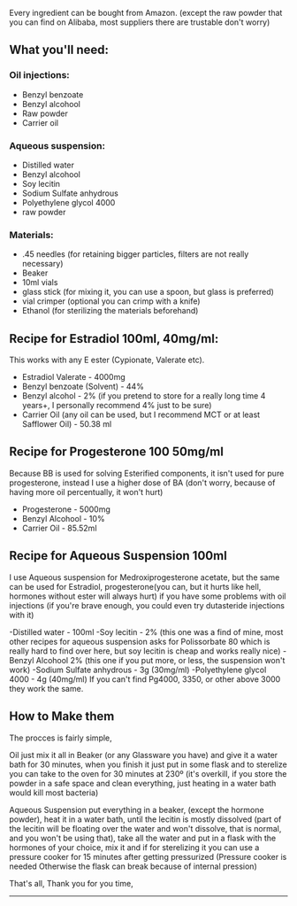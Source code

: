 Every ingredient can be bought from Amazon. 
(except the raw powder that you can find on Alibaba, most suppliers there are trustable don't worry)
## What you'll need:

### Oil injections:
- Benzyl benzoate
- Benzyl alcohool
- Raw powder
- Carrier oil

### Aqueous suspension: 
- Distilled water
- Benzyl alcohool
- Soy lecitin
- Sodium Sulfate anhydrous
- Polyethylene glycol 4000
- raw powder

### Materials: 
- .45 needles (for retaining bigger particles, filters are not really necessary)
- Beaker
- 10ml vials
- glass stick (for mixing it, you can use a spoon, but glass is preferred)
- vial crimper (optional you can crimp with a knife)
- Ethanol (for sterilizing the materials beforehand)

## Recipe for Estradiol 100ml, 40mg/ml:

This works with any E ester (Cypionate, Valerate etc).

- Estradiol Valerate - 4000mg
- Benzyl benzoate (Solvent) - 44%
- Benzyl alcohol - 2% (if you pretend to store for a really long time 4 years+, I personally recommend 4% just to be sure)
- Carrier Oil (any oil can be used, but I recommend MCT or at least Safflower Oil) - 50.38 ml

## Recipe for Progesterone 100 50mg/ml

Because BB is used for solving Esterified components, it isn't used for pure progesterone, 
instead I use a higher dose of BA (don't worry, because of having more oil percentually, it won't hurt)

- Progesterone - 5000mg
- Benzyl Alcohool - 10%
- Carrier Oil - 85.52ml

## Recipe for Aqueous Suspension 100ml

I use Aqueous suspension for Medroxiprogesterone acetate, but the same can be used for Estradiol,
progesterone(you can, but it hurts like hell, hormones without ester will always hurt) 
if you have some problems with oil injections (if you're brave enough, you could even try dutasteride injections with it)

-Distilled water - 100ml
-Soy lecitin - 2% (this one was a find of mine, most other recipes for aqueous suspension asks for Polissorbate 80 which is really hard to find over here, but soy lecitin is cheap and works really nice)
-Benzyl Alcohool 2% (this one if you put more, or less, the suspension won't work)
-Sodium Sulfate anhydrous - 3g (30mg/ml)
-Polyethylene glycol 4000 - 4g (40mg/ml) If you can't find Pg4000, 3350, or other above 3000 they work the same.


## How to Make them

The procces is fairly simple,

Oil just mix it all in Beaker (or any Glassware you have) and give it a water bath for 30 minutes, 
when you finish it just put in some flask and to sterelize you can take to the oven for 30 minutes at 230º 
(it's overkill, if you store the powder in a safe space and clean everything, just heating in a water bath would kill most bacteria)

Aqueous Suspension put everything in a beaker, (except the hormone powder), 
heat it in a water bath, until the lecitin is mostly dissolved (part of the lecitin will be floating over the water and won't dissolve, that is normal, and you won't be using that), 
take all the water and put in a flask with the hormones of your choice, mix it and if for sterelizing it you can use a pressure cooker for 15 minutes after getting pressurized 
(Pressure cooker is needed Otherwise the flask can break because of internal pression)

That's all, Thank you for you time, 


---
